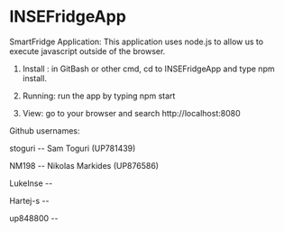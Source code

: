 # INSEFridgeApp

SmartFridge Application:
This application uses node.js to allow us to execute javascript outside of the browser.


1) Install : in GitBash or other cmd, cd to INSEFridgeApp and type npm install.


2) Running: run the app by typing npm start


3) View: go to your browser and search http://localhost:8080


Github usernames:

stoguri -- Sam Toguri (UP781439)

NM198 -- Nikolas Markides (UP876586)

LukeInse --

Hartej-s --

up848800 --
